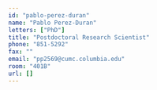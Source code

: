 ```yaml
---
id: "pablo-perez-duran"
name: "Pablo Perez-Duran"
letters: ["PhD"]
title: "Postdoctoral Research Scientist"
phone: "851-5292"
fax: ""
email: "pp2569@cumc.columbia.edu"
room: "401B"
url: []
---
```

